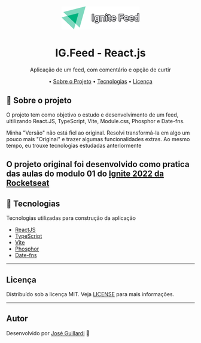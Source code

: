 <h1 align="center">
  <img src="./public/logo.png" alt="Ignite Feed" title="Ignite Lab ReactJS" />
</h1>

<h1 align="center">
    IG.Feed - React.js
</h1>
<p align="center">Aplicação de um feed, com comentário e opção de curtir</p>

<p align="center">
  • <a href="#sobre-o-projeto">Sobre o Projeto</a>
  • <a href="#tecnologias">Tecnologias</a>
  • <a href="#licença">Licença</a>
</p>

## 🎯 Sobre o projeto

O projeto tem como objetivo o estudo e desenvolvimento de um feed, ultilizando React.JS, TypeScript, Vite, Module.css, Phosphor e Date-fns.

Minha "Versão" não está fiel ao original. Resolvi transformá-la em algo um pouco mais "Original" e trazer algumas funcionalidades extras.
Ao mesmo tempo, eu trouxe tecnologias estudadas anteriormente

## O projeto original foi desenvolvido como pratica das aulas do modulo 01 do [Ignite 2022 da Rocketseat](https://rocketseat.com.br/)

## 🚀 Tecnologias

Tecnologias utilizadas para construção da aplicação

- [ReactJS](https://reactjs.org/)
- [TypeScript](https://www.typescriptlang.org/)
- [Vite](https://vitejs.dev/)
- [Phosphor](https://phosphoricons.com/)
- [Date-fns](https://date-fns.org/)

---

## Licença

Distribuído sob a licença MIT. Veja [LICENSE](LICENSE) para mais informações.

---

## Autor

Desenvolvido por [José Guillardi](https://github.com/JoseGu1llardi) 👋
